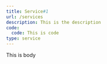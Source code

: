 ```yaml
---
title: Service#1
url: /services
description: This is the description
code:
  code: This is code
type: service
---
```

This is body